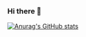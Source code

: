 ### Hi there 👋

[![Anurag's GitHub stats](https://github-readme-stats.vercel.app/api?username=marcussousax&count_private=true&show_icons=true)](https://github.com/anuraghazra/github-readme-stats)


<!--
**marcussousax/marcussousax** is a ✨ _special_ ✨ repository because its `README.md` (this file) appears on your GitHub profile.

Here are some ideas to get you started:

- 🔭 I’m currently working on ...
- 🌱 I’m currently learning ...
- 👯 I’m looking to collaborate on ...
- 🤔 I’m looking for help with ...
- 💬 Ask me about ...
- 📫 How to reach me: ...
- 😄 Pronouns: ...
- ⚡ Fun fact: ...
-->
